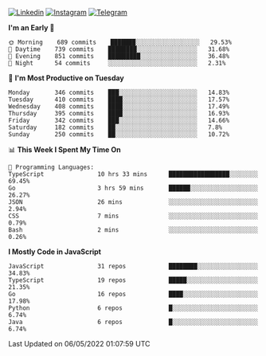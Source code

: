 [![Linkedin](https://img.shields.io/badge/-Archie-blue?style=flat-square&labelColor=gray&logo=Linkedin&logoColor=white&link=https://www.linkedin.com/in/archisdi)](https://www.linkedin.com/in/archisdi)
[![Instagram](https://img.shields.io/badge/-@archisdi-orange?style=flat-square&labelColor=gray&logo=Instagram&logoColor=white&link=https://www.instagram.com/archisdi)](https://www.instagram.com/archisdi)
[![Telegram](https://img.shields.io/badge/-aai-informational?style=flat-square&labelColor=gray&logo=telegram&logoColor=white&link=https://t.me/archisdi)](https://t.me/archisdi)

<!--START_SECTION:waka-->
**I'm an Early 🐤** 

```text
🌞 Morning    689 commits    ███████░░░░░░░░░░░░░░░░░░   29.53% 
🌆 Daytime    739 commits    ████████░░░░░░░░░░░░░░░░░   31.68% 
🌃 Evening    851 commits    █████████░░░░░░░░░░░░░░░░   36.48% 
🌙 Night      54 commits     ░░░░░░░░░░░░░░░░░░░░░░░░░   2.31%

```
📅 **I'm Most Productive on Tuesday** 

```text
Monday       346 commits    ███░░░░░░░░░░░░░░░░░░░░░░   14.83% 
Tuesday      410 commits    ████░░░░░░░░░░░░░░░░░░░░░   17.57% 
Wednesday    408 commits    ████░░░░░░░░░░░░░░░░░░░░░   17.49% 
Thursday     395 commits    ████░░░░░░░░░░░░░░░░░░░░░   16.93% 
Friday       342 commits    ███░░░░░░░░░░░░░░░░░░░░░░   14.66% 
Saturday     182 commits    ██░░░░░░░░░░░░░░░░░░░░░░░   7.8% 
Sunday       250 commits    ██░░░░░░░░░░░░░░░░░░░░░░░   10.72%

```


📊 **This Week I Spent My Time On** 

```text
💬 Programming Languages: 
TypeScript               10 hrs 33 mins      █████████████████░░░░░░░░   69.45% 
Go                       3 hrs 59 mins       ██████░░░░░░░░░░░░░░░░░░░   26.27% 
JSON                     26 mins             ░░░░░░░░░░░░░░░░░░░░░░░░░   2.94% 
CSS                      7 mins              ░░░░░░░░░░░░░░░░░░░░░░░░░   0.79% 
Bash                     2 mins              ░░░░░░░░░░░░░░░░░░░░░░░░░   0.26%

```

**I Mostly Code in JavaScript** 

```text
JavaScript               31 repos            ████████░░░░░░░░░░░░░░░░░   34.83% 
TypeScript               19 repos            █████░░░░░░░░░░░░░░░░░░░░   21.35% 
Go                       16 repos            ████░░░░░░░░░░░░░░░░░░░░░   17.98% 
Python                   6 repos             █░░░░░░░░░░░░░░░░░░░░░░░░   6.74% 
Java                     6 repos             █░░░░░░░░░░░░░░░░░░░░░░░░   6.74%

```



 Last Updated on 06/05/2022 01:07:59 UTC
<!--END_SECTION:waka-->
